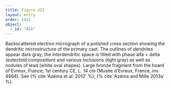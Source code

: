```yaml
---
title: Figure 421
layout: entry
order: 1421
object:
  - id: "421"
---
```


Backscattered electron micrograph of a polished cross section showing the dendritic microstructure of the primary cast. The outlines of dendrites appear dark gray; the interdendritic space is filled with phase alfa + delta (eutectoïd composition) and various inclusions (light gray) as well as nodules of lead (white oval shapes). Large bronze fragment from the hoard of Evreux, France, 1st century CE, L. 14 cm (Musée d’Evreux, France, inv. 4864). See {% cite 'Azéma et al. 2012' %}; {% cite 'Azéma and Mille 2013a' %}.
